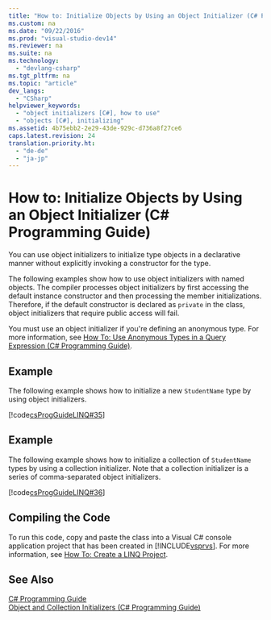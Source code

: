 ```yaml
---
title: "How to: Initialize Objects by Using an Object Initializer (C# Programming Guide)"
ms.custom: na
ms.date: "09/22/2016"
ms.prod: "visual-studio-dev14"
ms.reviewer: na
ms.suite: na
ms.technology: 
  - "devlang-csharp"
ms.tgt_pltfrm: na
ms.topic: "article"
dev_langs: 
  - "CSharp"
helpviewer_keywords: 
  - "object initializers [C#], how to use"
  - "objects [C#], initializing"
ms.assetid: 4b75ebb2-2e29-43de-929c-d736a8f27ce6
caps.latest.revision: 24
translation.priority.ht: 
  - "de-de"
  - "ja-jp"
---
```

# How to: Initialize Objects by Using an Object Initializer (C# Programming Guide)
You can use object initializers to initialize type objects in a declarative manner without explicitly invoking a constructor for the type.  
  
 The following examples show how to use object initializers with named objects. The compiler processes object initializers by first accessing the default instance constructor and then processing the member initializations. Therefore, if the default constructor is declared as `private` in the class, object initializers that require public access will fail.  
  
 You must use an object initializer if you're defining an anonymous type. For more information, see [How To: Use Anonymous Types in a Query Expression (C# Programming Guide)](../vs140/how-to--return-subsets-of-element-properties-in-a-query--csharp-programming-guide-.md).  
  
## Example  
 The following example shows how to initialize a new `StudentName` type by using object initializers.  
  
 [!code[csProgGuideLINQ#35](../vs140/codesnippet/CSharp/how-to--initialize-objects-by-using-an-object-initializer--csharp-programming-guide-_1.cs)]  
  
## Example  
 The following example shows how to initialize a collection of `StudentName` types by using a collection initializer. Note that a collection initializer is a series of comma-separated object initializers.  
  
 [!code[csProgGuideLINQ#36](../vs140/codesnippet/CSharp/how-to--initialize-objects-by-using-an-object-initializer--csharp-programming-guide-_2.cs)]  
  
## Compiling the Code  
 To run this code, copy and paste the class into a Visual C# console application project that has been created in [!INCLUDE[vsprvs](../vs140/includes/vsprvs_md.md)]. For more information, see [How To: Create a LINQ Project](../Topic/How%20to:%20Create%20a%20LINQ%20Project_deleted.md).  
  
## See Also  
 [C# Programming Guide](../vs140/csharp-programming-guide.md)   
 [Object and Collection Initializers (C# Programming Guide)](../vs140/object-and-collection-initializers--csharp-programming-guide-.md)